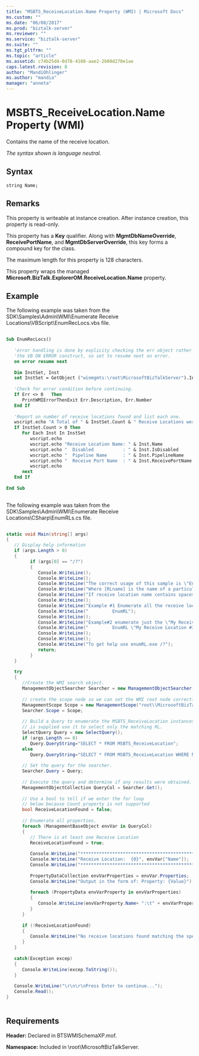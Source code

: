 ```yaml
---
title: "MSBTS_ReceiveLocation.Name Property (WMI) | Microsoft Docs"
ms.custom: ""
ms.date: "06/08/2017"
ms.prod: "biztalk-server"
ms.reviewer: ""
ms.service: "biztalk-server"
ms.suite: ""
ms.tgt_pltfrm: ""
ms.topic: "article"
ms.assetid: c74b25d4-0d78-4160-aae2-2b00d270e1ae
caps.latest.revision: 8
author: "MandiOhlinger"
ms.author: "mandia"
manager: "anneta"
---
```

# MSBTS_ReceiveLocation.Name Property (WMI)
Contains the name of the receive location.  
  
 *The syntax shown is language neutral.*  
  
## Syntax  
  
```
string Name;  
```  
  
## Remarks  
 This property is writeable at instance creation. After instance creation, this property is read-only.  
  
 This property has a **Key** qualifier. Along with **MgmtDbNameOverride**, **ReceivePortName**, and **MgmtDbServerOverride**, this key forms a compound key for the class.  
  
 The maximum length for this property is 128 characters.  
  
 This property wraps the managed **Microsoft.BizTalk.ExplorerOM.ReceiveLocation.Name** property. 
  
## Example  
 The following example was taken from the SDK\Samples\Admin\WMI\Enumerate Receive Locations\VBScript\EnumRecLocs.vbs file.  
  
```vb  
  
Sub EnumRecLocs()  
  
   'error handling is done by explicity checking the err object rather than using  
   'the VB ON ERROR construct, so set to resume next on error.  
   on error resume next  
  
   Dim InstSet, Inst  
   set InstSet = GetObject ("winmgmts:\root\MicrosoftBizTalkServer").InstancesOf("MSBTS_ReceiveLocation")  
  
   'Check for error condition before continuing.  
   If Err <> 0   Then  
      PrintWMIErrorThenExit Err.Description, Err.Number  
   End If  
  
   'Report on number of receive locations found and list each one.  
   wscript.echo "A Total of " & InstSet.Count & " Receive Locations were found."  
   If InstSet.Count > 0 Then  
      For Each Inst In InstSet  
         wscript.echo  
         wscript.echo "Receive Location Name: " & Inst.Name  
         wscript.echo "  Disabled           : " & Inst.IsDisabled  
         wscript.echo "  Pipeline Name      : " & Inst.PipelineName  
         wscript.echo "  Receive Port Name  : " & Inst.ReceivePortName  
         wscript.echo  
      next  
   End If   
  
End Sub  
  
```  
  
 The following example was taken from the SDK\Samples\Admin\WMI\Enumerate Receive Locations\CSharp\EnumRLs.cs file.  
  
```csharp  
  
static void Main(string[] args)  
{  
   // Display help information   
   if (args.Length > 0)  
   {  
         if (args[0] == "/?")   
         {  
            Console.WriteLine();  
            Console.WriteLine();  
            Console.WriteLine("The correct usage of this sample is \"EnumRL.exe [RLName]\"");  
            Console.WriteLine("Where [RLname] is the name of a particular receive location to enumerate.");  
            Console.WriteLine("If receive location name contains spaces make sure to put it in quotes");   
            Console.WriteLine();  
            Console.WriteLine("Example #1 Enumerate all the receive locations.");  
            Console.WriteLine("         EnumRL");  
            Console.WriteLine();  
            Console.WriteLine("Example#2 enumerate just the \"My Receive Location #3\" receive location.");   
            Console.WriteLine("         EnumRL \"My Receive Location #3\" ");  
            Console.WriteLine();  
            Console.WriteLine();  
            Console.WriteLine("To get help use enumRL.exe /?");  
            return;  
         }  
   }  
  
   try   
   {     
      //Create the WMI search object.  
      ManagementObjectSearcher Searcher = new ManagementObjectSearcher();  
  
      // create the scope node so we can set the WMI root node correctly.  
      ManagementScope Scope = new ManagementScope("root\\MicrosoftBizTalkServer");  
      Searcher.Scope = Scope;  
  
      // Build a Query to enumerate the MSBTS_ReceiveLocation instances if an argument  
      // is supplied use it to select only the matching RL.  
      SelectQuery Query = new SelectQuery();   
      if (args.Length == 0)   
         Query.QueryString="SELECT * FROM MSBTS_ReceiveLocation";  
      else  
         Query.QueryString="SELECT * FROM MSBTS_ReceiveLocation WHERE Name = '" + args[0] + "'";  
  
      // Set the query for the searcher.  
      Searcher.Query = Query;  
  
      // Execute the query and determine if any results were obtained.  
      ManagementObjectCollection QueryCol = Searcher.Get();  
  
      // Use a bool to tell if we enter the for loop  
      // below because Count property is not supported  
      bool ReceiveLocationFound = false;  
  
      // Enumerate all properties.  
      foreach (ManagementBaseObject envVar in QueryCol)  
      {  
         // There is at least one Receive Location  
         ReceiveLocationFound = true;  
  
         Console.WriteLine("**************************************************");  
         Console.WriteLine("Receive Location:  {0}", envVar["Name"]);  
         Console.WriteLine("**************************************************");  
  
         PropertyDataCollection envVarProperties = envVar.Properties;  
         Console.WriteLine("Output in the form of: Property: {Value}");  
  
         foreach (PropertyData envVarProperty in envVarProperties)   
         {                 
            Console.WriteLine(envVarProperty.Name+ ":\t" + envVarProperty.Value);  
         }  
      }  
  
      if (!ReceiveLocationFound)   
      {  
         Console.WriteLine("No receive locations found matching the specified name.");  
      }   
   }  
  
   catch(Exception excep)  
   {  
      Console.WriteLine(excep.ToString());  
   }  
  
   Console.WriteLine("\r\n\r\nPress Enter to continue...");  
   Console.Read();  
}  
  
```  
  
## Requirements  
 **Header:** Declared in BTSWMISchemaXP.mof.  
  
 **Namespace:** Included in \root\MicrosoftBizTalkServer.